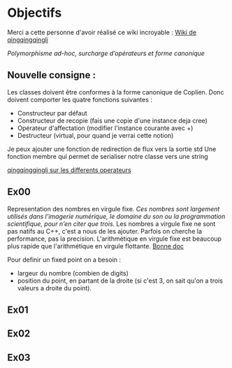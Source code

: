 Objectifs
=========

Merci a cette personne d'avoir réalisé ce wiki incroyable : [Wiki de qingqingqingli](https://github.com/qingqingqingli/CPP/tree/main/module02)

*Polymorphisme ad-hoc, surcharge d’opérateurs et forme canonique*

Nouvelle consigne :
-------------------
Les classes doivent être conformes à la forme canonique de Coplien.
Donc doivent comporter les quatre fonctions suivantes :
- Constructeur par défaut
- Constructeur de recopie (fais une copie d'une instance deja cree)
- Opérateur d'affectation (modifier l'instance courante avec +)
- Destructeur (virtual, pour quand je verrai cette notion)

Je peux ajouter une fonction de redirection de flux vers la sortie std
Une fonction membre qui permet de serialiser notre classe vers une string

[qingqingqingli sur les differents operateurs](https://github.com/qingqingqingli/CPP/wiki/Module02#operator-overload)

Ex00
----
Representation des nombres en virgule fixe.
*Ces nombres sont largement utilisés dans l’imagerie numérique, le domaine du son ou la programmation scientifique, pour n’en citer que trois.*
Les nombres a virgule fixe ne sont pas natifs au C++, c'est a nous de les ajouter.
Parfois on cherche la performance, pas la precision. L'arithmétique en virgule fixe est beaucoup plus rapide que l'arithmétique en virgule flottante.
[Bonne doc](https://inst.eecs.berkeley.edu//~cs61c/sp06/handout/fixedpt.html)

Pour definir un fixed point on a besoin :
- largeur du nombre (combien de digits)
- position du point, en partant de la droite (si c'est 3, on sait qu'on a trois valeurs a droite du point).

Ex01
----


Ex02
----


Ex03
----

